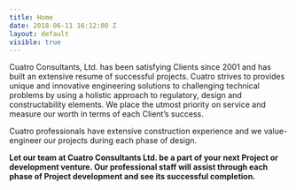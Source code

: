 ```yaml
---
title: Home
date: 2018-06-11 16:12:00 Z
layout: default
visible: true
---
```


Cuatro Consultants, Ltd. has been satisfying Clients since 2001 and has built an extensive resume of successful projects.  Cuatro strives to provides unique and innovative engineering solutions to challenging technical problems by using a holistic approach to regulatory, design and constructability elements.  We place the utmost priority on service and measure our worth in terms of each Client’s success. 

Cuatro professionals have extensive construction experience and we value-engineer our projects during each phase of design.

__Let our team at Cuatro Consultants Ltd. be a part of your next Project or development venture.  Our professional staff will assist through each phase of Project development and see its successful completion.__